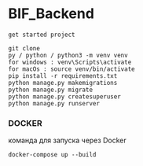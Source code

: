 # BIF_Backend


```
get started project 
```

```
git clone  
py / python / python3 -m venv venv 
for windows : venv\Scripts\activate
for macOs : source venv/bin/activate
pip install -r requirements.txt
python manage.py makemigrations 
python manage.py migrate 
python manage.py createsuperuser
python manage.py runserver
```


### DOCKER 

команда для запуска через Docker 

```docker-compose up --build```
